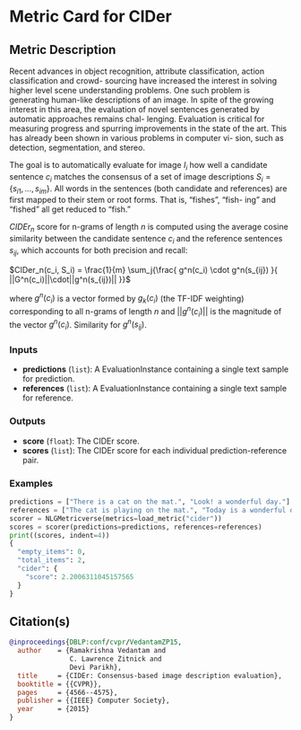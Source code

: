 # Metric Card for CIDer

## Metric Description
Recent advances in object recognition, attribute classification, action classification and crowd- sourcing have increased the interest in solving higher level scene understanding problems. One such problem is generating human-like descriptions of an image. In spite of the growing interest in this area, the evaluation of novel sentences generated by automatic approaches remains chal- lenging. Evaluation is critical for measuring progress and spurring improvements in the state of the art. This has already been shown in various problems in computer vi- sion, such as detection, segmentation, and stereo.

The goal is to automatically evaluate for image $I_i$ how well a candidate sentence $c_i$ matches the consensus of a set of image descriptions $S_i = \{s_{i1} , . . . , s_{im}\}$. All words in the sentences (both candidate and references) are first mapped to their stem or root forms. That is, “fishes”, “fish- ing” and “fished” all get reduced to “fish.”


$CIDEr_n$ score for n-grams of length $n$ is computed using the average cosine similarity between the candidate sentence $c_i$ and the reference sentences $s_{ij}$, which accounts for both precision and recall:

$CIDer_n(c_i, S_i) = \frac{1}{m} \sum_j{\frac{
    g^n(c_i) \cdot g^n(s_{ij})
}{
    ||G^n(c_i)||\cdot||g^n(s_{ij})||
}}$

where $g^n(c_i)$ is a vector formed by $g_k(c_i)$ (the TF-IDF weighting) corresponding to all n-grams of length $n$ and $||g^n(c_i)||$ is the magnitude of the vector $g^n(c_i)$. Similarity for $g^n(s_{ij})$.

### Inputs
-  **predictions** (`list`): A EvaluationInstance containing a single text sample for prediction.
-  **references** (`list`): A EvaluationInstance containing a single text sample for reference.

### Outputs
-  **score** (`float`): The CIDEr score.
-  **scores** (`list`): The CIDEr score for each individual prediction-reference pair.

### Examples
```python
predictions = ["There is a cat on the mat.", "Look! a wonderful day."]
references = ["The cat is playing on the mat.", "Today is a wonderful day"]
scorer = NLGMetricverse(metrics=load_metric("cider"))
scores = scorer(predictions=predictions, references=references)
print((scores, indent=4))
{
  "empty_items": 0,
  "total_items": 2,
  "cider": {
    "score": 2.2006311045157565
  }
}
```

## Citation(s)
```bibtex
@inproceedings{DBLP:conf/cvpr/VedantamZP15,
  author    = {Ramakrishna Vedantam and
               C. Lawrence Zitnick and
               Devi Parikh},
  title     = {CIDEr: Consensus-based image description evaluation},
  booktitle = {{CVPR}},
  pages     = {4566--4575},
  publisher = {{IEEE} Computer Society},
  year      = {2015}
}
```

